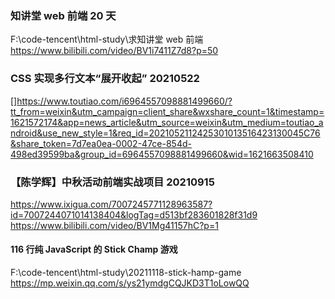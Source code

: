 ### 知讲堂 web 前端 20 天

F:\code-tencent\html-study\求知讲堂 web 前端
https://www.bilibili.com/video/BV1i7411Z7d8?p=50

### CSS 实现多行文本“展开收起” 20210522

[]https://www.toutiao.com/i6964557098881499660/?tt_from=weixin&utm_campaign=client_share&wxshare_count=1&timestamp=1621572174&app=news_article&utm_source=weixin&utm_medium=toutiao_android&use_new_style=1&req_id=2021052112425301013516423130045C76&share_token=7d7ea0ea-0002-47ce-854d-498ed39599ba&group_id=6964557098881499660&wid=1621663508410

### 【陈学辉】中秋活动前端实战项目 20210915

https://www.ixigua.com/7007245771128963587?id=7007244071014138404&logTag=d513bf283601828f31d9
https://www.bilibili.com/video/BV1Mg41157hC?p=1

#### 116 行纯 JavaScript 的 Stick Champ 游戏

F:\code-tencent\html-study\20211118-stick-hamp-game
https://mp.weixin.qq.com/s/ys21ymdgCQJKD3T1oLowQQ
